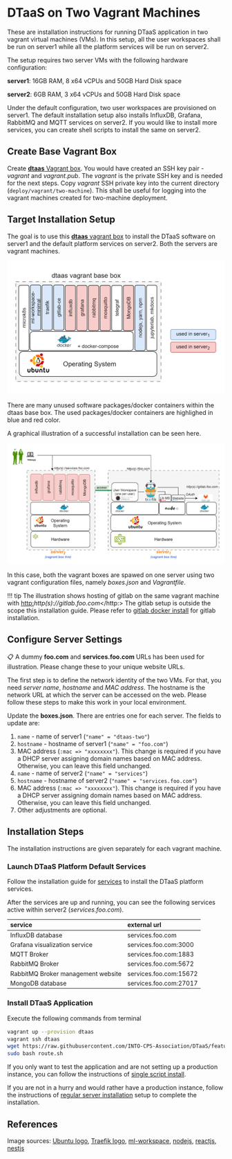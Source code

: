 # DTaaS on Two Vagrant Machines

These are installation instructions for running DTaaS application
in two vagrant virtual machines (VMs). In this setup, all the user workspaces
shall be run on server1 while all the platform services will be run on server2.

The setup requires two server VMs with the following hardware configuration:

**server1**: 16GB RAM, 8 x64 vCPUs and 50GB Hard Disk space

**server2**: 6GB RAM, 3 x64 vCPUs and 50GB Hard Disk space

Under the default configuration, two user workspaces are provisioned on server1.
The default installation setup also installs
InfluxDB, Grafana, RabbitMQ and MQTT services on server2.
If you would like to install more services,
you can create shell scripts to install the same on server2.

## Create Base Vagrant Box

Create [**dtaas** Vagrant box](./base-box.md).
You would have created an SSH key pair - _vagrant_ and _vagrant.pub_.
The _vagrant_ is the private SSH key and is needed for the next steps.
Copy _vagrant_ SSH private key into the current directory (`deploy/vagrant/two-machine`).
This shall be useful for logging into the vagrant
machines created for two-machine deployment.

## Target Installation Setup

The goal is to use this [**dtaas** vagrant box](./base-box.md)
to install the DTaaS software on server1 and
the default platform services on server2. Both the servers
are vagrant machines.

![DTaaS vagrant box package use](./two-machine-use-legend.png)

There are many unused software packages/docker containers within
the dtaas base box.
The used packages/docker containers are highlighed in blue and red color.

A graphical illustration of a successful installation can be
seen here.

![Two vagrant machine](./two-machine.png)

In this case, both the vagrant boxes are spawed on one server using
two vagrant configuration files, namely _boxes.json_ and _Vagrantfile_.

!!! tip
    The illustration shows hosting of gitlab on the same
    vagrant machine with <http:>_http(s)://gitlab.foo.com_</http:>
    The gitlab setup is outside the scope this installation
    guide. Please refer to
    [gitlab docker install](https://docs.gitlab.com/ee/install/docker.html)
    for gitlab installation.

## Configure Server Settings

:clipboard: A dummy **foo.com** and **services.foo.com**  URLs
has been used for illustration.
Please change these to your unique website URLs.

The first step is to define the network identity of the two VMs.
For that, you need _server name_, _hostname_ and _MAC address_.
The hostname is the network URL at which the server can be accessed on the web.
Please follow these steps to make this work in your local environment.

Update the **boxes.json**. There are entries one for each server.
The fields to update are:

  1. `name` - name of server1 (`"name" = "dtaas-two"`)
  1. `hostname` - hostname of server1 (`"name" = "foo.com"`)
  1. MAC address (`:mac => "xxxxxxxx"`).
  This change is required if you have a DHCP server assigning domain names
  based on MAC address. Otherwise, you can leave this field unchanged.
  1. `name` - name of server2 (`"name" = "services"`)
  1. `hostname` - hostname of server2 (`"name" = "services.foo.com"`)
  1. MAC address (`:mac => "xxxxxxxx"`).
     This change is required if you have a DHCP server assigning domain
     names based on MAC address. Otherwise, you can leave this field unchanged.
  1. Other adjustments are optional.

## Installation Steps

The installation instructions are given separately for each vagrant machine.

### Launch DTaaS Platform Default Services

Follow the installation guide for [services](../services.md)
to install the DTaaS platform services.

After the services are up and running,
you can see the following services active within server2 (_services.foo.com_).

| service | external url |
|:---|:---|
| InfluxDB database | services.foo.com |
| Grafana visualization service | services.foo.com:3000 |
| MQTT Broker | services.foo.com:1883 |
| RabbitMQ Broker | services.foo.com:5672 |
| RabbitMQ Broker management website | services.foo.com:15672 |
| MongoDB database | services.foo.com:27017 |

### Install DTaaS Application

Execute the following commands from terminal

```bash
vagrant up --provision dtaas
vagrant ssh dtaas
wget https://raw.githubusercontent.com/INTO-CPS-Association/DTaaS/feature/distributed-demo/deploy/vagrant/route.sh
sudo bash route.sh
```

If you only want to test the application and are
not setting up a production instance, you can
follow the instructions of [single script install](../trial.md).

If you are not in a hurry and would rather have a production instance,
follow the instructions of [regular server installation](../host.md)
setup to complete the installation.

## References

Image sources: [Ubuntu logo](https://logodix.com/linux-ubuntu),
[Traefik logo](https://www.laub-home.de/wiki/Traefik_SSL_Reverse_Proxy_f%C3%BCr_Docker_Container),
[ml-workspace](https://github.com/ml-tooling/ml-workspace),
[nodejs](https://www.metachris.com/2017/01/how-to-install-nodejs-7-on-ubuntu-and-centos/),
[reactjs](https://krify.co/about-reactjs/),
[nestjs](https://camunda.com/blog/2019/10/nestjs-tx-email/)
